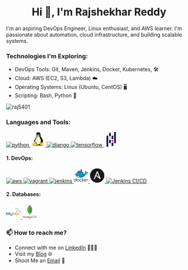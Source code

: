<h1 align="center">Hi 👋, I'm Rajshekhar Reddy</h1>

<p align="left">
  I'm an aspiring DevOps Engineer, Linux enthusiast, and AWS learner. I'm passionate about automation, cloud infrastructure, and building scalable systems.
</p>

<h3 align="left">Technologies I'm Exploring:</h3>
<ul>
  <li>DevOps Tools: Git, Maven, Jenkins, Docker, Kubernetes, 🛠️</li>
  <li>Cloud: AWS (EC2, S3, Lambda) ☁️</li>
  <li>Operating Systems: Linux (Ubuntu, CentOS) 🖥️</li>
  <li>Scripting: Bash, Python 🐍</li>
</ul>

<p align="left"> <img src="https://komarev.com/ghpvc/?username=raj5401&label=Profile%20views&color=0e75b6&style=flat" alt="raj5401" /> </p>


</p>

<h3 align="left">Languages and Tools:</h3>
<p align="left">
  <a href="https://www.python.org" target="_blank" rel="noreferrer"> <img src="https://media1.giphy.com/media/KAq5w47R9rmTuvWOWa/giphy.gif" alt="python" width="40" height="40"/> </a>
  <a href="https://www.linux.org/" target="_blank" rel="noreferrer"> <img src="https://raw.githubusercontent.com/devicons/devicon/master/icons/linux/linux-original.svg" alt="linux" width="40" height="40"/> </a> 
  <a href="https://www.djangoproject.com/" target="_blank" rel="noreferrer"> <img src="https://cdn.worldvectorlogo.com/logos/django.svg" alt="django" width="40" height="40"/> </a> 
  <a href="https://www.tensorflow.org" target="_blank" rel="noreferrer"> <img src="https://www.vectorlogo.zone/logos/tensorflow/tensorflow-icon.svg" alt="tensorflow" width="40" height="40"/> </a> 
  <a href="https://pandas.pydata.org/" target="_blank" rel="noreferrer"> <img src="https://raw.githubusercontent.com/devicons/devicon/2ae2a900d2f041da66e950e4d48052658d850630/icons/pandas/pandas-original.svg" alt="pandas" width="40" height="40"/> </a>
</p>

<h4 align="left">1. DevOps:</h4>
<p align="left">
  <a href="https://aws.amazon.com" target="_blank" rel="noreferrer"> <img src="https://raw.githubusercontent.com/itsksaurabh/itsksaurabh/master/assets/aws.gif" alt="aws" width="40" height="40"/> </a> 
  <a href="https://www.vagrantup.com/" target="_blank" rel="noreferrer"> <img src="https://www.vectorlogo.zone/logos/vagrantup/vagrantup-icon.svg" alt="vagrant" width="40" height="40"/> </a>
  <a href="https://www.jenkins.io" target="_blank" rel="noreferrer"> <img src="https://www.vectorlogo.zone/logos/jenkins/jenkins-icon.svg" alt="jenkins" width="40" height="40"/> </a> 
  <a href="https://www.docker.com/" target="_blank" rel="noreferrer"> <img src="https://raw.githubusercontent.com/devicons/devicon/master/icons/docker/docker-original-wordmark.svg" alt="docker" width="40" height="40"/> </a>
  <a href="https://www.ansible.com/" target="_blank" rel="noreferrer"> <img src="https://raw.githubusercontent.com/devicons/devicon/master/icons/ansible/ansible-original.svg" alt="ansible" width="40" height="40"/> </a> 

  <a href="https://www.jenkins.io" target="_blank" rel="noreferrer">
  <img src="https://upload.wikimedia.org/wikipedia/commons/2/2d/Jenkins_logo.png" alt="Jenkins CI/CD" width="40" height="40"/>
</a>

</p>

<h4 align="left">2. Databases:</h4>
<p align="left">
  <a href="https://www.mysql.com/" target="_blank" rel="noreferrer"> <img src="https://raw.githubusercontent.com/devicons/devicon/master/icons/mysql/mysql-original-wordmark.svg" alt="mysql" width="40" height="40"/> </a> 
  <a href="https://www.mongodb.com/" target="_blank" rel="noreferrer"> <img src="https://raw.githubusercontent.com/devicons/devicon/master/icons/mongodb/mongodb-original-wordmark.svg" alt="mongodb" width="40" height="40"/> </a>
</p>

### 📫 How to reach me?

 - Connect with me on [LinkedIn](https://www.linkedin.com/in/rajshekhar-reddy-6875r/) 👨🏻‍💻
 - Visit my [Blog](https://medium.com/@rreddy6875) 🌐
 - Shoot Me an [Email](mailto:rreddy6875@gmail.com) 💌
